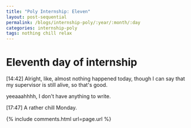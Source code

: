 ```yaml
---
title: "Poly Internship: Eleven"
layout: post-sequential
permalink: /blogs/internship-poly/:year/:month/:day
categories: internship-poly
tags: nothing chill relax
---
```

# Eleventh day of internship

<span class="timestamp">[14:42]</span> Alright, like, almost nothing happened today, though I can say that my supervisor is still alive, so that's good. 

yeeaaahhhh, I don't have anything to write.

<span class="timestamp">[17:47]</span> A rather chill Monday.

{% include comments.html url=page.url %}
